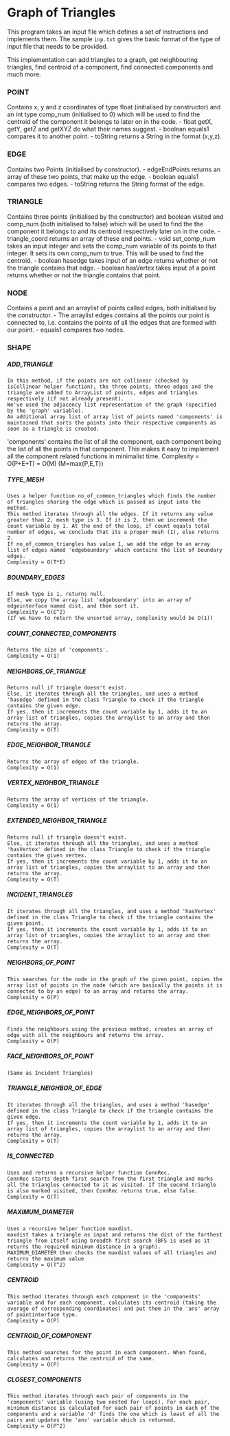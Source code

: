 # Graph of Triangles

This program takes an input file which defines a set of instructions and implements them. The sample `inp.txt` gives the basic format of the type of input file that needs to be provided.

This implementation can add triangles to a graph, get neighbouring triangles, find centroid of a component, find connected components and much more.

### POINT

Contains x, y and z coordinates of type float (initialised by constructor) and an int type comp_num (initialised to 0) which will be used to find the centroid of the component it belongs to later on in the code. 
	- float getX, getY, getZ and getXYZ do what their names suggest.
	- boolean equals1 compares it to another point.
	- toString returns a String in the format (x,y,z).

### EDGE

Contains two Points (initialised by constructor).
	- edgeEndPoints returns an array of these two points, that make up the edge.
	- boolean equals1 compares two edges.
	- toString returns the String format of the edge.


### TRIANGLE

Contains three points (initialised by the constructor) and boolean visited and comp_num (both initialised to false) which will be used to find the the component it belongs to and its centroid respectively later on in the code. 
	- triangle_coord returns an array of these end points.
	- void set_comp_num takes an input integer and sets the comp_num variable of its points to that integer. It sets its own comp_num to true. This will be used to find the centroid.
	- boolean hasedge takes input of an edge returns whether or not the triangle contains that edge.
	- boolean hasVertex takes input of a point returns whether or not the triangle contains that point.


### NODE

Contains a point and an arraylist of points called edges, both initialised by the constructor.
	- The arraylist edges contains all the points our point is connected to, i.e. contains the points of all the edges that are formed with our point.
	- equals1 compares two nodes.


### SHAPE

#####	ADD_TRIANGLE
	In this method, if the points are not collinear (checked by isCollinear helper function), the three points, three edges and the triangle are added to ArrayList of points, edges and triangles respectively (if not already present).
	We've used the adjacency list representation of the graph (specified by the 'graph' variable). 
	An additional array list of array list of points named 'components' is maintained that sorts the points into their respective components as soon as a triangle is created. 
'components' contains the list of all the component, each component being the list of all the points in that component.
 This makes it easy to implement all the component related functions in minimalist time. 
	Complexity = O(P+E+T) = O(M)     (M=max{P,E,T})
		
#####	TYPE_MESH
	Uses a helper function no_of_common_triangles which finds the number of triangles sharing the edge which is passed as input into the method. 
	This method iterates through all the edges. If it returns any value greater than 2, mesh type is 3. If it is 2, then we increment the count variable by 1. At the end of the loop, if count equals total number of edges, we conclude that its a proper mesh (1), else returns 2.
	If no_of_common_triangles has value 1, we add the edge to an array list of edges named 'edgeboundary' which contains the list of boundary edges.
	Complexity = O(T*E)

#####	BOUNDARY_EDGES
	If mesh type is 1, returns null.
	Else, we copy the array list 'edgeboundary' into an array of edgeinterface named dist, and then sort it.
	Complexity = O(E^2)
	(If we have to return the unsorted array, complexity would be O(1))

#####	COUNT_CONNECTED_COMPONENTS
	Returns the size of 'components'.
	Complexity = O(1)

#####	NEIGHBORS_OF_TRIANGLE
	Returns null if triangle doesn't exist.
	Else, it iterates through all the triangles, and uses a method 'hasedge' defined in the class Triangle to check if the triangle contains the given edge. 
	If yes, then it increments the count variable by 1, adds it to an array list of triangles, copies the arraylist to an array and then returns the array.
	Complexity = O(T)	

#####	EDGE_NEIGHBOR_TRIANGLE
	Returns the array of edges of the triangle.
	Complexity = O(1)

#####	VERTEX_NEIGHBOR_TRIANGLE
	Returns the array of vertices of the triangle.
	Complexity = O(1)

#####	EXTENDED_NEIGHBOR_TRIANGLE
	Returns null if triangle doesn't exist.
	Else, it iterates through all the triangles, and uses a method 'hasVertex' defined in the class Triangle to check if the triangle contains the given vertex. 
	If yes, then it increments the count variable by 1, adds it to an array list of triangles, copies the arraylist to an array and then returns the array.
	Complexity = O(T)

#####	INCIDENT_TRIANGLES
	It iterates through all the triangles, and uses a method 'hasVertex' defined in the class Triangle to check if the triangle contains the given point. 
	If yes, then it increments the count variable by 1, adds it to an array list of triangles, copies the arraylist to an array and then returns the array.
	Complexity = O(T)

#####	NEIGHBORS_OF_POINT
	This searches for the node in the graph of the given point, copies the array list of points in the node (which are basically the points it is connected to by an edge) to an array and returns the array.
	Complexity = O(P)

#####	EDGE_NEIGHBORS_OF_POINT
	Finds the neighbours using the previous method, creates an array of edge with all the neighbours and returns the array.
	Complexity = O(P)

#####	FACE_NEIGHBORS_OF_POINT
	(Same as Incident Triangles)

#####	TRIANGLE_NEIGHBOR_OF_EDGE
	It iterates through all the triangles, and uses a method 'hasedge' defined in the class Triangle to check if the triangle contains the given edge. 
	If yes, then it increments the count variable by 1, adds it to an array list of triangles, copies the arraylist to an array and then returns the array.
	Complexity = O(T)

#####	IS_CONNECTED
	Uses and returns a recursive helper function ConnRec.
	ConnRec starts depth first search from the first triangle and marks all the triangles connected to it as visited. If the second triangle is also marked visited, then ConnRec returns true, else false.
	Complexity = O(T)

#####	MAXIMUM_DIAMETER
	Uses a recursive helper function maxdist.
	maxdist takes a triangle as input and returns the dist of the farthest triangle from itself using breadth first search (BFS is used as it returns the required minimum distance in a graph).
	MAXIMUM_DIAMETER then checks the maxdist values of all triangles and returns the maximum value
	Complexity = O(T^2)	

#####	CENTROID 
	This method iterates through each component in the 'components' variable and for each component, calculates its centroid (taking the average of corresponding coordinates) and put them in the 'ans' array of pointinterface type.
	Complexity = O(P)	

#####	CENTROID_OF_COMPONENT
	This method searches for the point in each component. When found, calculates and returns the centroid of the same.
	Complexity = O(P)

#####	CLOSEST_COMPONENTS
	This method iterates through each pair of components in the 'components' variable (using two nested for loops). For each pair, minimum distance is calculated for each pair of points in each of the components and a variable 'd' finds the one which is least of all the pairs and updates the 'ans' variable which is returned.
	Complexity = O(P^2)

  
